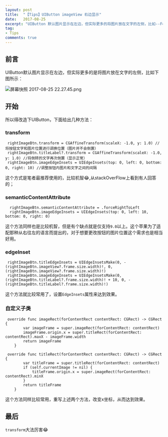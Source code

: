 ```yaml
---
layout: post
title:  "【Tips】UIButton imageView 右边显示"
date:   2017-08-25
excerpt: "UIButton 默认图片显示在左边，但实际更多的将图片放在文字的左侧，比如--Follow➡️---"
tag:
- Tips 
comments: true
---
```


## 前言
UIButton默认图片显示在左边，但实际更多的是将图片放在文字的左侧，比如下图所示：

![屏幕快照 2017-08-25 22.27.45.png](http://ocigwe4cv.bkt.clouddn.com/rightImageBtn_1.png)

## 开始
所以得改造下UIButton，下面给出几种方法：

### transform
```
 rightImageBtn.transform = CGAffineTransform(scaleX: -1.0, y: 1.0) // 
将按钮文字和图片位置进行调换位置（图片并不会倒置）
 rightImageBtn.titleLabel?.transform = CGAffineTransform(scaleX: -1.0, y: 1.0) //将倒转的文字再次倒置（显示正常）
 rightImageBtn.imageEdgeInsets = UIEdgeInsets(top: 0, left: 0, bottom: 0, right: 10) //调整按钮内图片和文字之间的间隔
```
这个方式是笔者最推荐使用的，比较机智😂,从stackOverFlow上看到有人回答的；

### semanticContentAttribute
```
  rightImageBtn.semanticContentAttribute = .forceRightToLeft
  rightImageBtn.imageEdgeInsets = UIEdgeInsets(top: 0, left: 10, bottom: 0, right: 0)
```
这个方法同样也是比较机智，但是有个缺点就是仅支持`9.0`以上。这个苹果为了适配那种从右往左的语言而提出的，对于想要更改按钮的图片位置这个需求也是相当好用。

### edgeInset
```
 rightImageBtn.titleEdgeInsets = UIEdgeInsetsMake(0, -(rightImageBtn.imageView?.frame.size.width)!, 0, (rightImageBtn.imageView?.frame.size.width)!)
 rightImageBtn.imageEdgeInsets = UIEdgeInsetsMake(0, (rightImageBtn.titleLabel?.frame.size.width)! + 10, 0, -(rightImageBtn.titleLabel?.frame.size.width)!)
```
这个方法就比较常用了，设置`EdgeInsets`属性来达到效果。

### 自定义子类
```
 override func imageRect(forContentRect contentRect: CGRect) -> CGRect {
        var imageFrame = super.imageRect(forContentRect: contentRect)
        imageFrame.origin.x = super.titleRect(forContentRect: contentRect).maxX - imageFrame.width
        return imageFrame
    }
    
 override func titleRect(forContentRect contentRect: CGRect) -> CGRect {
        var titleFrame = super.titleRect(forContentRect: contentRect)
        if (self.currentImage != nil) {
            titleFrame.origin.x = super.imageRect(forContentRect: contentRect).minX
        }
        return titleFrame
    }

```
这个方法同样比较常用，重写上述两个方法，改变x坐标，从而达到效果。

## 最后
`transform`大法厉害😂

